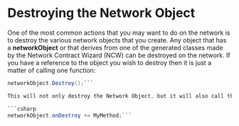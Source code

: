 # Destroying the Network Object

One of the most common actions that you may want to do on the network is to destroy the various network objects that you create. Any object that has a **networkObject** or that derives from one of the generated classes made by the Network Contract Wizard (NCW) can be destroyed on the network. If you have a reference to the object you wish to destroy then it is just a matter of calling one function:

```csharp
networkObject.Destroy();```

This will not only destroy the Network Object, but it will also call the UnityEngine.GameObject::Destroy method on the gameObject that the networkObject is attached to. If you wish to know when an object is destroyed you can register to the NetworkObject::onDestroy event.

```csharp
networkObject.onDestroy += MyMethod;```